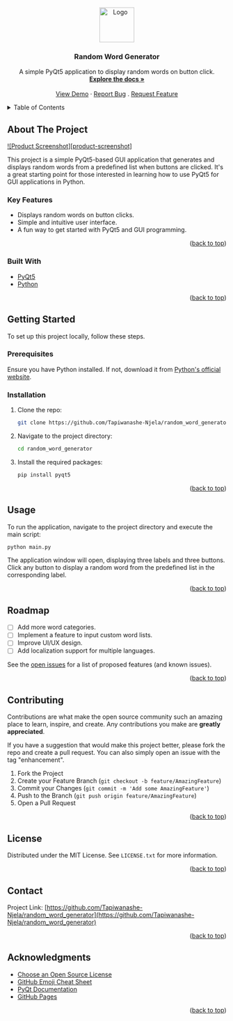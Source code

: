 <!-- Improved compatibility of back to top link: See: https://github.com/othneildrew/Best-README-Template/pull/73 -->
<a id="readme-top"></a>

<!-- PROJECT SHIELDS -->


<!-- PROJECT LOGO -->
<br />
<div align="center">
  <a href="https://github.com/Tapiwanashe-Njela/random_word_generator">
    <img src="Pictures/Screenshot 2024-07-28 121243" alt="Logo" width="80" height="80">
  </a>

  <h3 align="center">Random Word Generator</h3>

  <p align="center">
    A simple PyQt5 application to display random words on button click.
    <br />
    <a href="https://github.com/Tapiwanashe-Njela/random_word_generator"><strong>Explore the docs »</strong></a>
    <br />
    <br />
    <a href="https://github.com/Tapiwanashe-Njela/random_word_generator">View Demo</a>
    ·
    <a href="https://github.com/Tapiwanashe-Njela/random_word_generator/issues">Report Bug</a>
    .
    <a href="https://github.com/Tapiwanashe-Njela/random_word_generator/issues">Request Feature</a>
  </p>
</div>

<!-- TABLE OF CONTENTS -->
<details>
  <summary>Table of Contents</summary>
  <ol>
    <li>
      <a href="#about-the-project">About The Project</a>
      <ul>
        <li><a href="#built-with">Built With</a></li>
      </ul>
    </li>
    <li>
      <a href="#getting-started">Getting Started</a>
      <ul>
        <li><a href="#prerequisites">Prerequisites</a></li>
        <li><a href="#installation">Installation</a></li>
      </ul>
    </li>
    <li><a href="#usage">Usage</a></li>
    <li><a href="#roadmap">Roadmap</a></li>
    <li><a href="#contributing">Contributing</a></li>
    <li><a href="#license">License</a></li>
    <li><a href="#contact">Contact</a></li>
    <li><a href="#acknowledgments">Acknowledgments</a></li>
  </ol>
</details>

<!-- ABOUT THE PROJECT -->
## About The Project

[![Product Screenshot][product-screenshot]](https://github.com/Tapiwanashe-Njela/random_word_generator/blob/main/Pictures/Screenshot%202024-07-28%20121243.png)

This project is a simple PyQt5-based GUI application that generates and displays random words from a predefined list when buttons are clicked. It's a great starting point for those interested in learning how to use PyQt5 for GUI applications in Python.

### Key Features
* Displays random words on button clicks.
* Simple and intuitive user interface.
* A fun way to get started with PyQt5 and GUI programming.

<p align="right">(<a href="#readme-top">back to top</a>)</p>

### Built With

* [PyQt5](https://www.riverbankcomputing.com/software/pyqt/intro)
* [Python](https://www.python.org/)

<p align="right">(<a href="#readme-top">back to top</a>)</p>

<!-- GETTING STARTED -->
## Getting Started

To set up this project locally, follow these steps.

### Prerequisites

Ensure you have Python installed. If not, download it from [Python's official website](https://www.python.org/downloads/).

### Installation

1. Clone the repo:
   ```sh
   git clone https://github.com/Tapiwanashe-Njela/random_word_generator.git
   ```
2. Navigate to the project directory:
   ```sh
   cd random_word_generator
   ```
3. Install the required packages:
   ```sh
   pip install pyqt5
   ```

<p align="right">(<a href="#readme-top">back to top</a>)</p>

<!-- USAGE EXAMPLES -->
## Usage

To run the application, navigate to the project directory and execute the main script:

```sh
python main.py
```

The application window will open, displaying three labels and three buttons. Click any button to display a random word from the predefined list in the corresponding label.

<p align="right">(<a href="#readme-top">back to top</a>)</p>

<!-- ROADMAP -->
## Roadmap

- [ ] Add more word categories.
- [ ] Implement a feature to input custom word lists.
- [ ] Improve UI/UX design.
- [ ] Add localization support for multiple languages.

See the [open issues](https://github.com/Tapiwanashe-Njela/random_word_generator/issues) for a list of proposed features (and known issues).

<p align="right">(<a href="#readme-top">back to top</a>)</p>

<!-- CONTRIBUTING -->
## Contributing

Contributions are what make the open source community such an amazing place to learn, inspire, and create. Any contributions you make are **greatly appreciated**.

If you have a suggestion that would make this project better, please fork the repo and create a pull request. You can also simply open an issue with the tag "enhancement".

1. Fork the Project
2. Create your Feature Branch (`git checkout -b feature/AmazingFeature`)
3. Commit your Changes (`git commit -m 'Add some AmazingFeature'`)
4. Push to the Branch (`git push origin feature/AmazingFeature`)
5. Open a Pull Request

<p align="right">(<a href="#readme-top">back to top</a>)</p>

<!-- LICENSE -->
## License

Distributed under the MIT License. See `LICENSE.txt` for more information.

<p align="right">(<a href="#readme-top">back to top</a>)</p>

<!-- CONTACT -->
## Contact

Project Link: [https://github.com/Tapiwanashe-Njela/random_word_generator](https://github.com/Tapiwanashe-Njela/random_word_generator)

<p align="right">(<a href="#readme-top">back to top</a>)</p>

<!-- ACKNOWLEDGMENTS -->
## Acknowledgments

* [Choose an Open Source License](https://choosealicense.com)
* [GitHub Emoji Cheat Sheet](https://www.webpagefx.com/tools/emoji-cheat-sheet)
* [PyQt Documentation](https://www.riverbankcomputing.com/static/Docs/PyQt5/)
* [GitHub Pages](https://pages.github.com)

<p align="right">(<a href="#readme-top">back to top</a>)</p>

